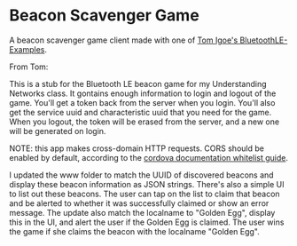 # Beacon Scavenger Game

A beacon scavenger game client made with one of [Tom Igoe's BluetoothLE-Examples](https://github.com/tigoe/BluetoothLE-Examples). 

From Tom: 

This is a stub for the Bluetooth LE beacon game for my Understanding Networks class. It gontains enough information to login and logout of the game. You'll get a token back from the server when you login. You'll also get the service uuid and characteristic uuid that you need for the game. When you logout, the token will be erased from the server, and a new one will be generated on login.

NOTE: this app makes cross-domain HTTP requests. CORS should be enabled by default, according to the [cordova documentation whitelist guide](http://cordova.apache.org/docs/en/4.0.0/guide_appdev_whitelist_index.md.html#Whitelist%20Guide).

I updated the www folder to match the UUID of discovered beacons and display these beacon information as JSON strings. There's also a simple UI to list out these beacons. The user can tap on the list to claim that beacon and be alerted to whether it was successfully claimed or show an error message. The update also match the localname to "Golden Egg", display this in the UI, and alert the user if the Golden Egg is claimed. The user wins the game if she claims the beacon with the localname "Golden Egg". 
